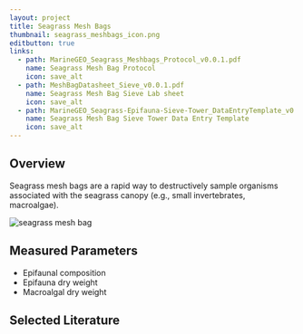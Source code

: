 ```yaml
---
layout: project
title: Seagrass Mesh Bags
thumbnail: seagrass_meshbags_icon.png
editbutton: true
links:
  - path: MarineGEO_Seagrass_Meshbags_Protocol_v0.0.1.pdf
    name: Seagrass Mesh Bag Protocol
    icon: save_alt
  - path: MeshBagDatasheet_Sieve_v0.0.1.pdf
    name: Seagrass Mesh Bag Sieve Lab sheet
    icon: save_alt
  - path: MarineGEO_Seagrass-Epifauna-Sieve-Tower_DataEntryTemplate_v0.0.1.xlsx
    name: Seagrass Mesh Bag Sieve Tower Data Entry Template
    icon: save_alt
---
```


## Overview
Seagrass mesh bags are a rapid way to destructively sample organisms associated with the seagrass canopy (e.g., small invertebrates, macroalgae).

![seagrass mesh bag]({{site.baseurl}}/assets/modules/seagrass-meshbags/seagrass_mesh_bags_landing_page.png)


## Measured Parameters
  - Epifaunal composition
  - Epifauna dry weight
  - Macroalgal dry weight

## Selected Literature
